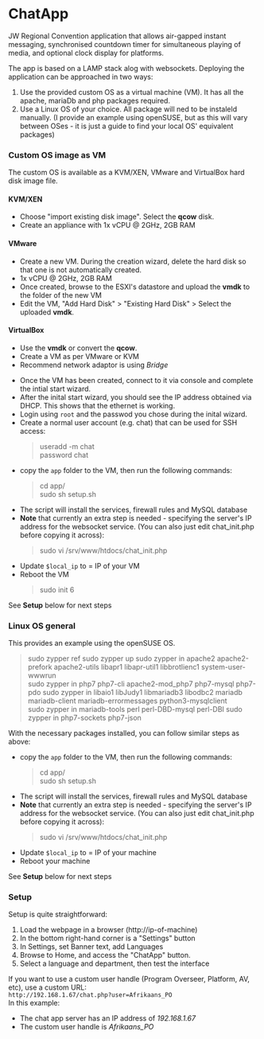 # ChatApp

JW Regional Convention application that allows air-gapped instant messaging, synchronised countdown timer for simultaneous playing of media, and optional clock display for platforms.

The app is based on a LAMP stack alog with websockets. Deploying the application can be approached in two ways:
1. Use the provided custom OS as a virtual machine (VM). It has all the apache, mariaDb and php packages required.
2. Use a Linux OS of your choice. All package will ned to be instaleld manually. (I provide an example using openSUSE, but as this will vary between OSes - it is just a guide to find your local OS' equivalent packages)

### Custom OS image as VM
The custom OS is available as a KVM/XEN, VMware and VirtualBox hard disk image file.
#### KVM/XEN
* Choose "import existing disk image". Select the **qcow** disk.
* Create an appliance with 1x vCPU @ 2GHz, 2GB RAM
#### VMware
* Create a new VM. During the creation wizard, delete the hard disk so that one is not automatically created.
* 1x vCPU @ 2GHz, 2GB RAM
* Once created, browse to the ESXI's datastore and upload the **vmdk** to the folder of the new VM
* Edit the VM, "Add Hard Disk" > "Existing Hard Disk" > Select the uploaded **vmdk**.
#### VirtualBox
* Use the **vmdk** or convert the **qcow**.
* Create a VM as per VMware or KVM
* Recommend network adaptor is using *Bridge*

 - Once the VM has been created, connect to it via console and complete the intial start wizard.
 - After the inital start wizard, you should see the IP address obtained via DHCP. This shows that the ethernet is working.
 - Login using `root` and the passwod you chose during the inital wizard.
 - Create a normal user account (e.g. chat) that can be used for SSH access:
   >useradd -m chat  
   >password chat
 - copy the `app` folder to the VM, then run the following commands:
   >cd app/  
   >sudo sh setup.sh
 - The script will install the services, firewall rules and MySQL database
 - **Note** that currently an extra step is needed - specifying the server's IP address for the websocket service. (You can also just edit chat_init.php before copying it across):
   >sudo vi /srv/www/htdocs/chat_init.php
 - Update `$local_ip` to = IP of your VM
 - Reboot the VM
   >sudo init 6

See **Setup** below for next steps

### Linux OS general
This provides an example using the openSUSE OS.  
>sudo zypper ref
>sudo zypper up
>sudo zypper in apache2 apache2-prefork apache2-utils libapr1 libapr-util1 libbrotlienc1 system-user-wwwrun  
>sudo zypper in php7 php7-cli apache2-mod_php7 php7-mysql php7-pdo
>sudo zypper in libaio1 libJudy1 libmariadb3 libodbc2 mariadb mariadb-client mariadb-errormessages python3-mysqlclient  
>sudo zypper in mariadb-tools perl perl-DBD-mysql perl-DBI
>sudo zypper in php7-sockets php7-json

With the necessary packages installed, you can follow similar steps as above:
 - copy the `app` folder to the VM, then run the following commands:
   >cd app/  
   >sudo sh setup.sh
 - The script will install the services, firewall rules and MySQL database
 - **Note** that currently an extra step is needed - specifying the server's IP address for the websocket service. (You can also just edit chat_init.php before copying it across):
   >sudo vi /srv/www/htdocs/chat_init.php
 - Update `$local_ip` to = IP of your machine
 - Reboot your machine

See **Setup** below for next steps

### Setup
Setup is quite straightforward:
1. Load the webpage in a browser (http://ip-of-machine)
2. In the bottom right-hand corner is a "Settings" button
3. In Settings, set Banner text, add Languages
4. Browse to Home, and access the "ChatApp" button.
5. Select a language and department, then test the interface

If you want to use a custom user handle (Program Overseer, Platform, AV, etc), use a custom URL:  
`http://192.168.1.67/chat.php?user=Afrikaans_PO`  
In this example:
* The chat app server has an IP address of *192.168.1.67*
* The custom user handle is *Afrikaans_PO*
